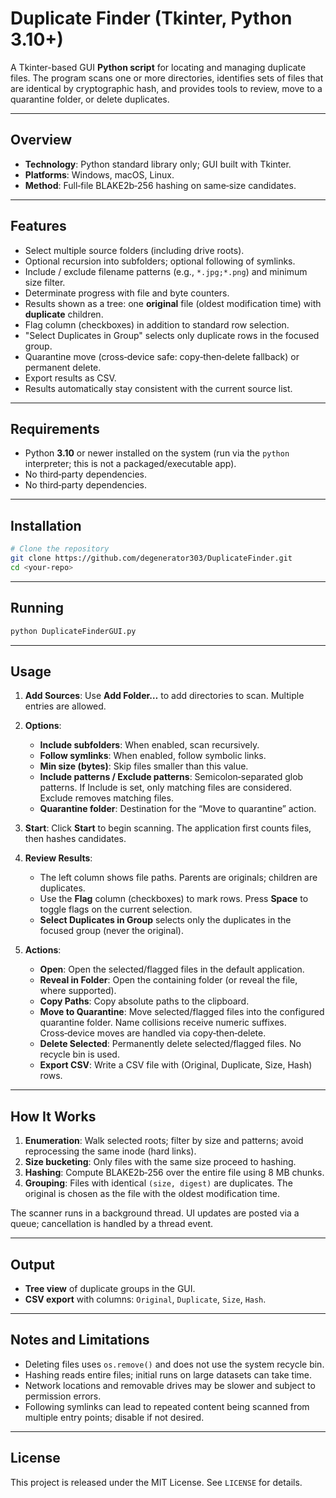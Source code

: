 # Duplicate Finder (Tkinter, Python 3.10+)

A Tkinter-based GUI **Python script** for locating and managing duplicate files. The program scans one or more directories, identifies sets of files that are identical by cryptographic hash, and provides tools to review, move to a quarantine folder, or delete duplicates.

---

## Overview

* **Technology**: Python standard library only; GUI built with Tkinter.
* **Platforms**: Windows, macOS, Linux.
* **Method**: Full‑file BLAKE2b‑256 hashing on same‑size candidates.

---

## Features

* Select multiple source folders (including drive roots).
* Optional recursion into subfolders; optional following of symlinks.
* Include / exclude filename patterns (e.g., `*.jpg;*.png`) and minimum size filter.
* Determinate progress with file and byte counters.
* Results shown as a tree: one **original** file (oldest modification time) with **duplicate** children.
* Flag column (checkboxes) in addition to standard row selection.
* "Select Duplicates in Group" selects only duplicate rows in the focused group.
* Quarantine move (cross‑device safe: copy‑then‑delete fallback) or permanent delete.
* Export results as CSV.
* Results automatically stay consistent with the current source list.

---

## Requirements

* Python **3.10** or newer installed on the system (run via the `python` interpreter; this is not a packaged/executable app).
* No third‑party dependencies.
* No third‑party dependencies.

---

## Installation

```bash
# Clone the repository
git clone https://github.com/degenerator303/DuplicateFinder.git
cd <your-repo>
```

---

## Running

```bash
python DuplicateFinderGUI.py
```

---

## Usage

1. **Add Sources**: Use **Add Folder…** to add directories to scan. Multiple entries are allowed.
2. **Options**:

   * **Include subfolders**: When enabled, scan recursively.
   * **Follow symlinks**: When enabled, follow symbolic links.
   * **Min size (bytes)**: Skip files smaller than this value.
   * **Include patterns / Exclude patterns**: Semicolon‑separated glob patterns. If Include is set, only matching files are considered. Exclude removes matching files.
   * **Quarantine folder**: Destination for the “Move to quarantine” action.
3. **Start**: Click **Start** to begin scanning. The application first counts files, then hashes candidates.
4. **Review Results**:

   * The left column shows file paths. Parents are originals; children are duplicates.
   * Use the **Flag** column (checkboxes) to mark rows. Press **Space** to toggle flags on the current selection.
   * **Select Duplicates in Group** selects only the duplicates in the focused group (never the original).
5. **Actions**:

   * **Open**: Open the selected/flagged files in the default application.
   * **Reveal in Folder**: Open the containing folder (or reveal the file, where supported).
   * **Copy Paths**: Copy absolute paths to the clipboard.
   * **Move to Quarantine**: Move selected/flagged files into the configured quarantine folder. Name collisions receive numeric suffixes. Cross‑device moves are handled via copy‑then‑delete.
   * **Delete Selected**: Permanently delete selected/flagged files. No recycle bin is used.
   * **Export CSV**: Write a CSV file with (Original, Duplicate, Size, Hash) rows.

---

## How It Works

1. **Enumeration**: Walk selected roots; filter by size and patterns; avoid reprocessing the same inode (hard links).
2. **Size bucketing**: Only files with the same size proceed to hashing.
3. **Hashing**: Compute BLAKE2b‑256 over the entire file using 8 MB chunks.
4. **Grouping**: Files with identical `(size, digest)` are duplicates. The original is chosen as the file with the oldest modification time.

The scanner runs in a background thread. UI updates are posted via a queue; cancellation is handled by a thread event.

---

## Output

* **Tree view** of duplicate groups in the GUI.
* **CSV export** with columns: `Original`, `Duplicate`, `Size`, `Hash`.

---

## Notes and Limitations

* Deleting files uses `os.remove()` and does not use the system recycle bin.
* Hashing reads entire files; initial runs on large datasets can take time.
* Network locations and removable drives may be slower and subject to permission errors.
* Following symlinks can lead to repeated content being scanned from multiple entry points; disable if not desired.

---

## License

This project is released under the MIT License. See `LICENSE` for details.
